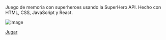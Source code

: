 Juego de memoria con superheroes usando la SuperHero API.
Hecho con HTML, CSS, JavaScript y React.

![image](https://github.com/LaVieja1/memory-card-game/assets/65514301/73a30039-cc91-488f-b34e-4be7fc157ae8)

[Jugar](https://lavieja1.github.io/memory-card-game/)

